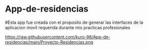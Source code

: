 # App-de-residencias
#Esta app fue creada con el proposito de generar las interfaces de la aplicacion movil requerida durante mis practicas profesionales

https://raw.githubusercontent.com/kuro-98/App-de-residencias/main/Proyecto-Residencias.png
